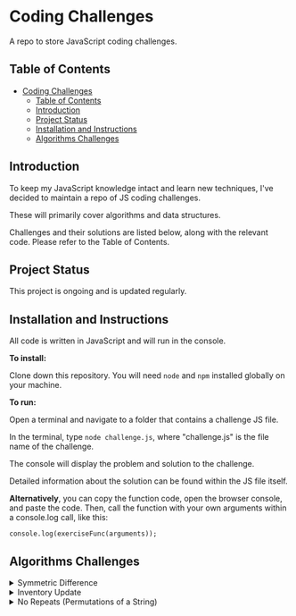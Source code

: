 # Coding Challenges

A repo to store JavaScript coding challenges.

## Table of Contents

- [Coding Challenges](#coding-challenges)
  - [Table of Contents](#table-of-contents)
  - [Introduction](#introduction)
  - [Project Status](#project-status)
  - [Installation and Instructions](#installation-and-instructions)
  - [Algorithms Challenges](#algorithms-challenges)

## Introduction

To keep my JavaScript knowledge intact and learn new techniques, I've decided to maintain a repo of JS coding challenges.

These will primarily cover algorithms and data structures.

Challenges and their solutions are listed below, along with the relevant code. Please refer to the Table of Contents.

## Project Status

This project is ongoing and is updated regularly.

## Installation and Instructions

All code is written in JavaScript and will run in the console.

**To install:**

Clone down this repository. You will need `node` and `npm` installed globally on your machine.

**To run:**

Open a terminal and navigate to a folder that contains a challenge JS file. 

In the terminal, type `node challenge.js`, where "challenge.js" is the file name of the challenge.

The console will display the problem and solution to the challenge. 

Detailed information about the solution can be found within the JS file itself.

**Alternatively**, you can copy the function code, open the browser console, and paste the code. Then, call the function with your own arguments within a console.log call, like this:

`console.log(exerciseFunc(arguments));`

## Algorithms Challenges

<details>
    <summary>Symmetric Difference</summary>

> The mathematical term symmetric difference (△ or ⊕) of two sets is the set of elements which are in 
either of the two sets but not in both. For example, for sets A = {1, 2, 3} and B = {2, 3, 4}, A △ B = {1, 4}.

> Symmetric difference is a binary operation, which means it operates on only two elements. So to evaluate an 
expression involving symmetric differences among three elements (A △ B △ C), you must complete one operation 
at a time. Thus, for sets A and B above, and C = {2, 3}, A △ B △ C = (A △ B) △ C = {1, 4} △ {2, 3} = {1, 2, 3, 4}.

**Challenge**

Create a function that takes two or more arrays and returns an array of their symmetric difference. The returned 
array must contain only unique values (no duplicates).

**Solution**

My approach is to compare the first two arrays passed in as arguments, and push to a new array any elements that are present in either array but not in both.

I then call the sym function recursively, each time omitting the first two arrays passed in as arguments, until only one array is passed in as an argument, thereby being the symmetric difference.

**Code**

    const sym = (...args) => {
        if (args.length === 1) {
            return args[0];
        }

        const newArr = [];
        
        const checkDuplicate = (arrOne, arrTwo) => {
            arrOne.forEach(el => {
                if (!arrTwo.includes(el) && !newArr.includes(el)) {
                    newArr.push(el);
                }
            });
        };

        checkDuplicate(args[0], args[1]);
        checkDuplicate(args[1], args[0]);

        return sym(newArr, ...args.slice(2));
    };
</details>

<details>
    <summary>Inventory Update</summary>

**Challenge**

Compare and update the inventory stored in a 2D array against a second 2D array of a fresh delivery. Update the current existing inventory item quantities (in arr1). If an item cannot be found, add the new item and quantity into the inventory array. The returned inventory array should be in alphabetical order by item.

**Solution**

My approach is to iterate through the second array, each iteration also iterating through the first array. If the item names match, I increase the item quantity in array 1.

If the item name from the second array doesn't match, I add that item to array 1. Then I sort array 1 alphabetically.

**Code**

    const updateInventory = (arr1, arr2) => {
        arr2.forEach(arrTwoEl => {
            let newItem = true;

            arr1.forEach(arrOneEl => {
                if (arrOneEl[1] === arrTwoEl[1]) {
                    arrOneEl[0] += arrTwoEl[0];
                    newItem = false;
                }
            });

            if (newItem) {
                arr1.push(arrTwoEl);
            }
        });

        arr1.sort((a, b) => {
            if (a[1] < b[1]) {
                return -1;
            } else if (a[1] < b[1]) {
                return 1;
            }
            return 0;
        });

        return arr1;
    };
</details>

<details>
    <summary>No Repeats (Permutations of a String)</summary>

**Challenge**

Return the number of total permutations of the provided string that don't have repeated consecutive letters.

**Solution**

My approach is to recursively call a function on a string that swaps two characters in that string. Each recursion, the first character index to be swapped is moved forward one position, much the same way this problem is solved manually using a factorial tree.

When the last index has been reached in the recursive function, it ends.

There are three functions that make up the parent function. The most important is the recursive function that incrementally increases the index for character swapping.

The secondary function is a swapping function that takes a string and two indexes. The third function is one that checks for repeated consecutive characters.

**Code**

    const permAlone = str => {
        let allPermutations = [];
        let uniquePermutations = [];
        let noRepeats = 0;

        const swapFunc = (arr, indOne, indTwo) => {
            let newArr = [...arr];
            let temp = newArr[indOne];

            newArr[indOne] = newArr[indTwo];
            newArr[indTwo] = temp;

            return newArr;
        };

        const recursivePermute = (str, ind) => {
            let strArr = str.split('');

            if (ind === (strArr.length - 1)) {
                allPermutations.push(str);
                return;
            }

            for (let i = ind; i < strArr.length; i++) {
                let newArr = swapFunc(strArr, ind, i);
                let newStr = newArr.join('');
                allPermutations.push(newStr);
                recursivePermute(newStr, ind + 1);
            }
        };

        const checkRepeat = str => {
            let strArr = str.split('');
            let repeat = false;

            for (let i = 1; i < strArr.length; i++) {
                if (strArr[i] === strArr[i -1]) {
                    repeat = true;
                }
            }

            return repeat;
        };

        recursivePermute(str, 0);

        allPermutations.forEach((str, ind, arr) => {
            if (arr.indexOf(str) === ind) {
                uniquePermutations.push(str);
            }
        });

        uniquePermutations.forEach(str => {
            if (checkRepeat(str) === false) {
                noRepeats++;
            }
        });

        return noRepeats;
    };
</details>